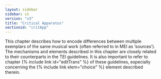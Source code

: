 ```yaml
---
layout: sidebar
sidebar: s1
version: "v3"
title: "Critical Apparatus"
sectionid: "critApp"
---
```


This chapter describes how to encode differences between multiple exemplars of the same musical work (often referred to in MEI as ‘sources’). The mechanisms and elements described in this chapter are closely related to their counterparts in the TEI guidelines. It is also important to refer to chapter {% include link id="editTrans" %} of these guidelines, especially concerning the {% include link elem="choice" %} element described therein.
